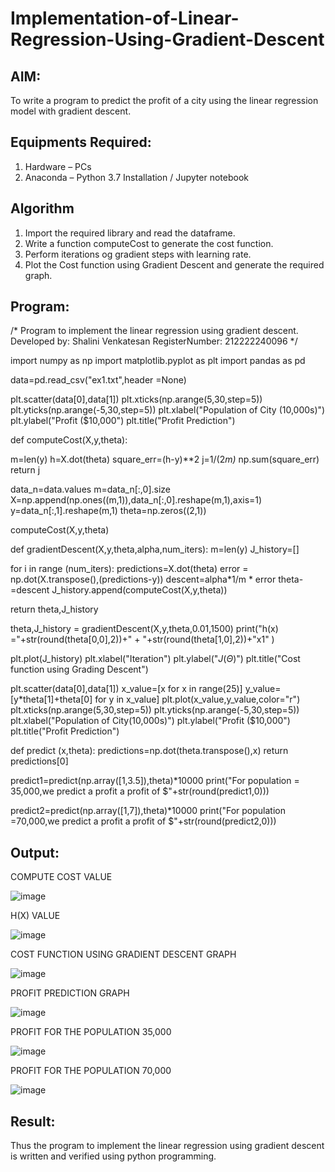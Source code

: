 # Implementation-of-Linear-Regression-Using-Gradient-Descent

## AIM:
To write a program to predict the profit of a city using the linear regression model with gradient descent.

## Equipments Required:
1. Hardware – PCs
2. Anaconda – Python 3.7 Installation / Jupyter notebook

## Algorithm
1. Import the required library and read the dataframe.
2. Write a function computeCost to generate the cost function.
3. Perform iterations og gradient steps with learning rate.
4. Plot the Cost function using Gradient Descent and generate the required graph. 

## Program:

/*
Program to implement the linear regression using gradient descent.
Developed by: Shalini Venkatesan
RegisterNumber:  212222240096
*/


import numpy as np
import matplotlib.pyplot as plt
import pandas as pd

data=pd.read_csv("ex1.txt",header =None)

plt.scatter(data[0],data[1])
plt.xticks(np.arange(5,30,step=5))
plt.yticks(np.arange(-5,30,step=5))
plt.xlabel("Population of City (10,000s)")
plt.ylabel("Profit ($10,000")
plt.title("Profit Prediction")

def computeCost(X,y,theta):

  m=len(y)
  h=X.dot(theta)
  square_err=(h-y)**2
  j=1/(2*m)* np.sum(square_err)
  return j

data_n=data.values
m=data_n[:,0].size
X=np.append(np.ones((m,1)),data_n[:,0].reshape(m,1),axis=1)
y=data_n[:,1].reshape(m,1)
theta=np.zeros((2,1))

computeCost(X,y,theta)

def gradientDescent(X,y,theta,alpha,num_iters):
  m=len(y)
  J_history=[]

  for i in range (num_iters):
    predictions=X.dot(theta)
    error = np.dot(X.transpose(),(predictions-y))
    descent=alpha*1/m * error
    theta-=descent
    J_history.append(computeCost(X,y,theta))

  return theta,J_history  

theta,J_history = gradientDescent(X,y,theta,0.01,1500)
print("h(x) ="+str(round(theta[0,0],2))+" + "+str(round(theta[1,0],2))+"x1" )

plt.plot(J_history)
plt.xlabel("Iteration")
plt.ylabel("$J(\Theta)$")
plt.title("Cost function using Grading Descent")

plt.scatter(data[0],data[1])
x_value=[x for x in range(25)]
y_value=[y*theta[1]+theta[0] for y in x_value]
plt.plot(x_value,y_value,color="r")
plt.xticks(np.arange(5,30,step=5))
plt.yticks(np.arange(-5,30,step=5))
plt.xlabel("Population of City(10,000s)")
plt.ylabel("Profit ($10,000")
plt.title("Profit Prediction")

def predict (x,theta):
  predictions=np.dot(theta.transpose(),x)
  return predictions[0]

predict1=predict(np.array([1,3.5]),theta)*10000
print("For population = 35,000,we predict a profit a profit of $"+str(round(predict1,0)))

predict2=predict(np.array([1,7]),theta)*10000
print("For population =70,000,we predict a profit a profit of $"+str(round(predict2,0)))



## Output:

COMPUTE COST VALUE

![image](https://github.com/JoyceBeulah/Implementation-of-Linear-Regression-Using-Gradient-Descent/assets/118343698/9d614eb7-12ea-4cb7-a6a7-ff0a363ebeb9)

H(X) VALUE

![image](https://github.com/JoyceBeulah/Implementation-of-Linear-Regression-Using-Gradient-Descent/assets/118343698/be0b6588-fe99-46b4-b9cd-c97d2be22bae)

COST FUNCTION USING GRADIENT DESCENT GRAPH

![image](https://github.com/JoyceBeulah/Implementation-of-Linear-Regression-Using-Gradient-Descent/assets/118343698/1bd000e1-d4d4-4c7f-9151-f24daf6fdf05)

PROFIT PREDICTION GRAPH

![image](https://github.com/JoyceBeulah/Implementation-of-Linear-Regression-Using-Gradient-Descent/assets/118343698/3538b605-7d05-46df-b69b-c74a9e510343)

PROFIT FOR THE POPULATION 35,000

![image](https://github.com/JoyceBeulah/Implementation-of-Linear-Regression-Using-Gradient-Descent/assets/118343698/ed35a3a9-2d6e-44c5-975a-100c25b493fa)

PROFIT FOR THE POPULATION 70,000

![image](https://github.com/JoyceBeulah/Implementation-of-Linear-Regression-Using-Gradient-Descent/assets/118343698/8e724f8a-5f3d-45de-a682-7cfaa75d5062)

## Result:
Thus the program to implement the linear regression using gradient descent is written and verified using python programming.
